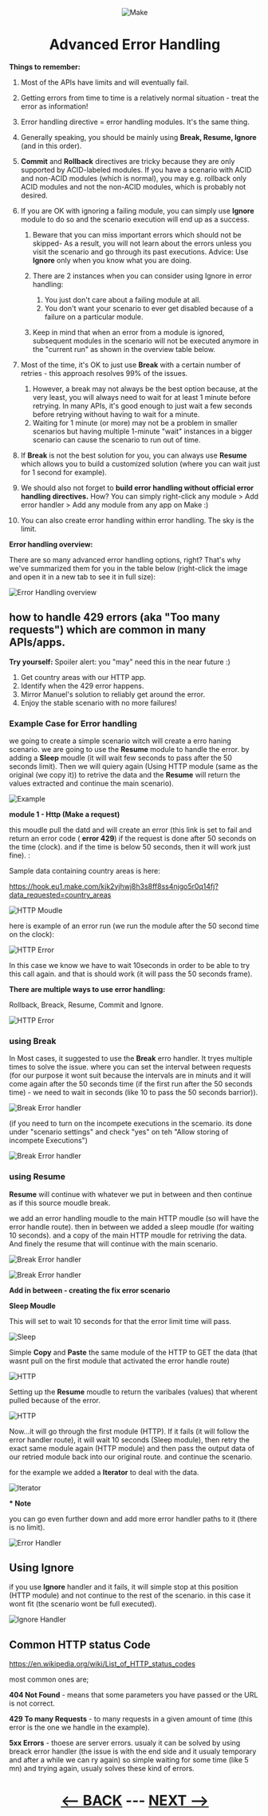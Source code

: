 <div align="center">

![Make](pic/make_logo.gif)

# Advanced Error Handling
</div>

   
__Things to remember:__

1. Most of the APIs have limits and will eventually fail.
2. Getting errors from time to time is a relatively normal situation - treat the error as information!
3. Error handling directive = error handling modules. It's the same thing.
4. Generally speaking, you should be mainly using __Break, Resume, Ignore__ (and in this order).
5. __Commit__ and __Rollback__ directives are tricky because they are only supported by ACID-labeled modules. If you have a scenario with ACID and non-ACID modules (which is normal), you may e.g. rollback only ACID modules and not the non-ACID modules, which is probably not desired.
6. If you are OK with ignoring a failing module, you can simply use __Ignore__ module to do so and the scenario execution will end up as a success.
   1. Beware that you can miss important errors which should not be skipped- As a result, you will not learn about the errors unless you visit the scenario and go through its past executions. Advice: Use __Ignore__ only when you know what you are doing.
   2. There are 2 instances when you can consider using Ignore in error handling:
      1. You just don't care about a failing module at all.
      2. You don't want your scenario to ever get disabled because of a failure on a particular module.

   3. Keep in mind that when an error from a module is ignored, subsequent modules in the scenario will not be executed anymore in the "current run" as shown in the overview table below.
      
7. Most of the time, it's OK to just use __Break__ with a certain number of retries - this approach resolves 99% of the issues.
   1. However, a break may not always be the best option because, at the very least, you will always need to wait for at least 1 minute before retrying. In many APIs, it's good enough to just wait a few seconds before retrying without having to wait for a minute.
   2. Waiting for 1 minute (or more) may not be a problem in smaller scenarios but having multiple 1-minute "wait" instances in a bigger scenario can cause the scenario to run out of time.
   
8. If __Break__ is not the best solution for you, you can always use __Resume__ which allows you to build a customized solution (where you can wait just for 1 second for example).
9. We should also not forget to __build error handling without official error handling directives.__ How? You can simply right-click any module > Add error handler > Add any module from any app on Make :)
10. You can also create error handling within error handling. The sky is the limit.


__Error handling overview:__

There are so many advanced error handling options, right? That's why we've summarized them for you in the table below (right-click the image and open it in a new tab to see it in full size):

![Error Handling overview](pic/l4errorhandlingoverview.png)


## how to handle 429 errors (aka "Too many requests") which are common in many APIs/apps.

__Try yourself:__
Spoiler alert: you "may" need this in the near future :)
1. Get country areas with our HTTP app.
2. Identify when the 429 error happens.
3. Mirror Manuel's solution to reliably get around the error.
4. Enjoy the stable scenario with no more failures!

### Example Case for Error handling

we going to create a simple scenario witch will create a erro haning scenario. we are going to use the __Resume__ module to handle the error. by adding a __Sleep__ moudle (it will wait few seconds to pass after the 50 seconds limit). Then we will quiery again (Using HTTP module (same as the original (we copy it)) to retrive the data and the __Resume__ will return the values extracted and continue the main scenario).


![Example](pic/l4errorhandlingall.gif)

__module 1 - Http (Make a request)__

this moudle pull the datd and will create an error  (this link is set to fail and return an error code ( __error 429__) if the request is done after 50 seconds on the time (clock). and if the time is below 50 seconds, then it will work just fine). :

Sample data containing country areas is here:

  https://hook.eu1.make.com/kjk2vjhwj8h3s8ff8ss4njgo5r0q14fj?data_requested=country_areas

 ![HTTP Moudle](pic/l4errorhandlinghttp.gif)

 here is example of an error run (we run the module after the 50 second time on the clock):

  ![HTTP Error](pic/l4errorhandlinghttperror.gif)

In this case we know we have to wait 10seconds in order to be able to try this call again. and that is should work (it will pass the 50 seconds frame).

__There are multiple ways to use error handling:__

Rollback, Breack, Resume, Commit and Ignore. 

  ![HTTP Error](pic/l4errorhandlingtypes.gif)

### using Break

In Most cases, it suggested to use the __Break__ erro handler. It tryes multiple times to solve the issue. where you can set the interval between requests (for our purpose it wont suit because the intervals are in minuts and it will come again after the 50 seconds time (if the first run after the 50 seconds time) - we need to wait in seconds (like 10 to pass the 50 seconds barrior)).

  ![Break Error handler](pic/l4errorhandlingbrak.gif)

(if you need to turn on the incompete executions in the scemario. its done under "scenario settings" and check "yes" on teh "Allow storing of incompete Executions")

![Break Error handler](pic/l4errorhandlingincomplete.gif)

### using Resume

__Resume__ will continue with whatever we put in between and then continue as if this source moudle break.

we add an error handling moudle to the main HTTP moudle (so will have the error handle route). then in between we added a sleep moudle (for waiting 10 seconds). and a copy of the main HTTP moudle for retriving the data. And finely the resume that will continue with the main scenario.

![Break Error handler](pic/l4errorhandlingadd.gif)


![Break Error handler](pic/l4errorhandlingresume.gif)

__Add in between - creating the fix error scenario__

__Sleep Moudle__

This will set to wait 10 seconds for that the error limit time will pass.

![Sleep](pic/l4errorhandlingsleep.gif)

Simple __Copy__ and __Paste__ the same module of the HTTP to GET the data (that wasnt pull on the first module that activated the error handle route)

![HTTP](pic/l4errorhandlinghttp1.gif)

Setting up the __Resume__ moudle to return the varibales (values) that wherent pulled because of the error.

![HTTP](pic/l4errorhandlingresume1.gif)

Now...it will go through the first module (HTTP). If it fails (it will follow the error handler route), it will wait 10 seconds (Sleep module), then retry the exact same module again (HTTP module) and then pass the output data of our retried module back into our original route. and continue the scenario.

for the example we added a __Iterator__ to deal with the data.

![Iterator](pic/l4errorhandlingiterator.gif)


__* Note__

you can go even further down and add more error handler paths to it (there is no limit).

![Error Handler](pic/l4errorhandlingdown.gif)

## Using Ignore

if you use __Ignore__ handler and it fails, it will simple stop at this position (HTTP module) and not continue to the rest of the scenario. in this case it wont fit (the scenario wont be full executed).

![Ignore Handler](pic/l4errorhandlingignore.gif)

## Common HTTP status Code

https://en.wikipedia.org/wiki/List_of_HTTP_status_codes

most common ones are;

__404 Not Found__ - means that some parameters you have passed or the URL is not correct.

__429 To many Requests__ - to many requests in a given amount of time (this error is the one we handle in the example).

__5xx Errors__ - thoese are server errors. usualy it can be solved by using breack error handler (the issue is with the end side and it usualy temporary and after a while we can ry again) so simple waiting for some time (like 5 mn) and trying again, usualy solves these kind of errors.


<div align="center">
  
# [<-- BACK](l4complexifformulas.md) --- [NEXT -->](l4advancedwebhooks.md)
</div>
